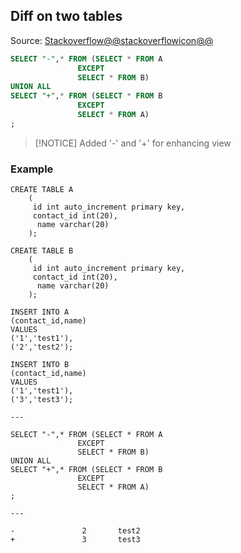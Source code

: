 ## Diff on two tables

Source: [Stackoverflow@@stackoverflowicon@@](https://stackoverflow.com/a/25302498/7485823)

```sql
SELECT "-",* FROM (SELECT * FROM A
               EXCEPT
               SELECT * FROM B)
UNION ALL
SELECT "+",* FROM (SELECT * FROM B
               EXCEPT
               SELECT * FROM A)
;
```
> [!NOTICE]
> Added '-' and '+' for enhancing view

### Example
```
CREATE TABLE A 
    (
     id int auto_increment primary key, 
     contact_id int(20),
      name varchar(20)
    );

CREATE TABLE B 
    (
     id int auto_increment primary key, 
     contact_id int(20),
      name varchar(20)
    );

INSERT INTO A
(contact_id,name)
VALUES
('1','test1'),
('2','test2');

INSERT INTO B
(contact_id,name)
VALUES
('1','test1'),
('3','test3');

---

SELECT "-",* FROM (SELECT * FROM A
               EXCEPT
               SELECT * FROM B)
UNION ALL
SELECT "+",* FROM (SELECT * FROM B
               EXCEPT
               SELECT * FROM A)
;

---

-               2       test2
+               3       test3
```
